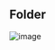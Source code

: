 ## Folder
![image](https://user-images.githubusercontent.com/1501327/228428445-60452edb-01e6-4d42-8ed1-b507a455d119.png)

